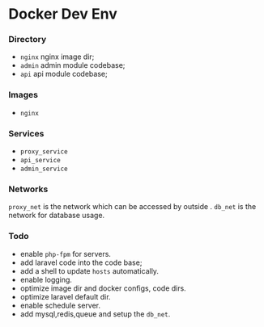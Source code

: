 # Docker Dev Env

### Directory

- `nginx` nginx image dir;
- `admin` admin module codebase;
- `api` api module codebase;

### Images
- `nginx`

### Services
- `proxy_service`
- `api_service`
- `admin_service`


### Networks

`proxy_net` is the network which can be accessed by outside .
`db_net` is the network for database usage.


### Todo
- enable `php-fpm` for servers.
- add laravel code into the code base;
- add a shell to update `hosts` automatically.
- enable logging.
- optimize image dir and docker configs, code dirs.
- optimize laravel default dir. 
- enable schedule server.
- add mysql,redis,queue and setup the `db_net`.